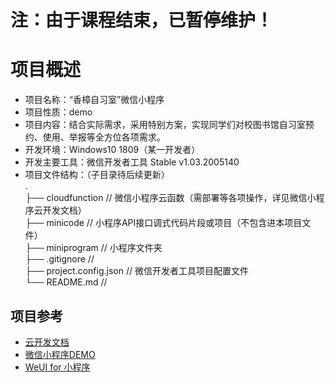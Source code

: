 # 注：由于课程结束，已暂停维护！

# 项目概述

- 项目名称：“香樟自习室”微信小程序  
- 项目性质：demo  
- 项目内容：结合实际需求，采用特别方案，实现同学们对校图书馆自习室预约、使用、举报等全方位各项需求。  
- 开发环境：Windows10 1809（某一开发者）  
- 开发主要工具：微信开发者工具 Stable v1.03.2005140  
- 项目文件结构：（子目录待后续更新）  
  .  
  ├── cloudfunction         // 微信小程序云函数（需部署等各项操作，详见微信小程序云开发文档）  
  ├── minicode              // 小程序API接口调式代码片段或项目（不包含进本项目文件）  
  ├── miniprogram           // 小程序文件夹  
  ├── .gitignore            //   
  ├── project.config.json   // 微信开发者工具项目配置文件  
  └── README.md             //   



## 项目参考

- [云开发文档](https://developers.weixin.qq.com/miniprogram/dev/wxcloud/basis/getting-started.html)
- [微信小程序DEMO](https://github.com/wechat-miniprogram/miniprogram-demo)
- [WeUI for 小程序](https://github.com/Tencent/weui-wxss)
